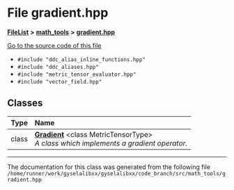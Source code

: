 

# File gradient.hpp



[**FileList**](files.md) **>** [**math\_tools**](dir_3ced5d1c6eac490d7704c2e023d148d8.md) **>** [**gradient.hpp**](gradient_8hpp.md)

[Go to the source code of this file](gradient_8hpp_source.md)



* `#include "ddc_alias_inline_functions.hpp"`
* `#include "ddc_aliases.hpp"`
* `#include "metric_tensor_evaluator.hpp"`
* `#include "vector_field.hpp"`















## Classes

| Type | Name |
| ---: | :--- |
| class | [**Gradient**](classGradient.md) &lt;class MetricTensorType&gt;<br>_A class which implements a gradient operator._  |



















































------------------------------
The documentation for this class was generated from the following file `/home/runner/work/gyselalibxx/gyselalibxx/code_branch/src/math_tools/gradient.hpp`

